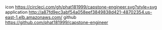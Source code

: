 icon https://circleci.com/gh/phat181999/capstone-engineer.svg?style=svg
application http://a87fd9ec3abf54a058eef3849838d421-48702354.us-east-1.elb.amazonaws.com/
github https://github.com/phat181999/capstone-engineer
